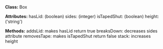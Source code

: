 **Class:**
Box

**Attributes:**
hasLid: (boolean)
sides: (integer)
isTapedShut: (boolean)
height: ('string')

**Methods:**
addsLid: makes hasLid return true
breaksDown: decreases sides attribute
removesTape: makes isTapedShut return false
stack: increases height
